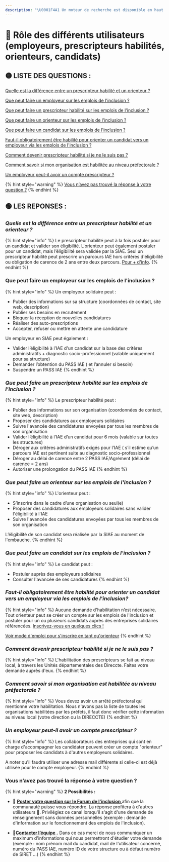 ```yaml
---
description: "\U0001F4A1 Un moteur de recherche est disponible en haut à droite ↗↗↗"
---
```


# 👥 Rôle des différents utilisateurs \(employeurs, prescripteurs habilités, orienteurs, candidats\)

## 🟡 LISTE DES QUESTIONS  :

[Quelle est la différence entre un prescripteur habilité et un orienteur ? ](role-des-differents-utilisateurs.md#quelle-est-la-difference-entre-un-prescripteur-habilite-et-un-orienteur)

[Que peut faire un employeur sur les emplois de l'inclusion ?](role-des-differents-utilisateurs.md#que-peut-faire-un-employeur-sur-les-emplois-de-linclusion)

[Que peut faire un prescripteur habilité sur les emplois de l'inclusion ?](role-des-differents-utilisateurs.md#que-peut-faire-un-prescripteur-habilite-sur-les-emplois-de-linclusion)

[Que peut faire un orienteur sur les emplois de l'inclusion ?](role-des-differents-utilisateurs.md#que-peut-faire-un-orienteur-sur-les-emplois-de-linclusion)

[Que peut faire un candidat sur les emplois de l'inclusion ?](role-des-differents-utilisateurs.md#que-peut-faire-un-candidat-sur-les-emplois-de-linclusion)

[Faut-il obligatoirement être habilité pour orienter un candidat vers un employeur via les emplois de l'inclusion ?](role-des-differents-utilisateurs.md#faut-il-obligatoirement-etre-habilite-pour-orienter-un-candidat-vers-un-employeur-via-les-emplois-de-linclusion)

[Comment devenir prescripteur habilité si je ne le suis pas ?](role-des-differents-utilisateurs.md#comment-devenir-prescripteur-habilite-si-je-ne-le-suis-pas)

[Comment savoir si mon organisation est habilitée au niveau préfectorale ?](role-des-differents-utilisateurs.md#comment-savoir-si-mon-organisation-est-habilitee-au-niveau-prefectorale)

[Un employeur peut-il avoir un compte prescripteur ?](role-des-differents-utilisateurs.md#un-employeur-peut-il-avoir-un-compte-prescripteur)

{% hint style="warning" %}
[Vous n’avez pas trouvé la réponse à votre question ?](role-des-differents-utilisateurs.md#vous-navez-pas-trouve-la-reponse-a-votre-question)
{% endhint %}

## 🟢 LES REPONSES : 

### _Quelle est la différence entre un prescripteur habilité et un orienteur ?_ 

{% hint style="info" %}
Le prescripteur habilité peut à la fois postuler pour un candidat et valider son éligibilité. L'orienteur peut également postuler pour un candidat, mais l’éligibilité sera validée par la SIAE. Seul un prescripteur habilité peut prescrire un parcours IAE hors critères d'éligibilité ou obligation de carence de 2 ans entre deux parcours. [Pour + d'info](../pourquoi-une-plateforme-de-linclusion/qui-sont-les-differents-prescripteurs/).
{% endhint %}

### Que peut faire un employeur sur les emplois de l'inclusion ?

{% hint style="info" %}
Un employeur solidaire peut : 

* Publier des informations sur sa structure \(coordonnées de contact, site web, description\)
* Publier ses besoins en recrutement
* Bloquer la réception de nouvelles candidatures
* Réaliser des auto-prescriptions
* Accepter, refuser ou mettre en attente une candidature

Un employeur en SIAE peut également : 

* Valider l’éligibilité à l’IAE d'un candidat sur la base des critères administratifs + diagnostic socio-professionnel \(valable uniquement pour sa structure\)
* Demander l’obtention du PASS IAE \( et l’annuler si besoin\)
* Suspendre un PASS IAE 
{% endhint %}

### _**Que peut faire un prescripteur habilité sur les emplois de l'inclusion ?**_

{% hint style="info" %}
Le prescripteur habilité peut :

* Publier des informations sur son organisation \(coordonnées de contact, site web, description\)
* Proposer des candidatures aux employeurs solidaires
* Suivre l'avancée des candidatures envoyées par tous les membres de son organisation
* Valider l’éligibilité à l’IAE d’un candidat pour 6 mois \(valable sur toutes les structures\)
* Déroger aux critères administratifs exigés pour l’IAE \( s’il estime qu’un parcours IAE est pertinent suite au diagnostic socio-professionnel
* Déroger au délai de carence entre 2 PASS IAE/Agrément \(délai de carence = 2 ans\)
* Autoriser une prolongation du PASS IAE
{% endhint %}

### _Que peut faire un orienteur sur les emplois de l'inclusion ?_

{% hint style="info" %}
L'orienteur peut :

* S’inscrire dans le cadre d’une organisation ou seul\(e\)
* Proposer des candidatures aux employeurs solidaires sans valider l'éligibilité  à l'IAE
* Suivre l'avancée des candidatures envoyées par tous les membres de son organisation

L’éligibilité de son candidat sera réalisée par la SIAE au moment de l'embauche.
{% endhint %}

### _Que peut faire un candidat sur les emplois de l'inclusion ?_

{% hint style="info" %}
Le candidat peut :

* Postuler auprès des employeurs solidaires
* Consulter l'avancée de ses candidatures
{% endhint %}

### _**Faut-il obligatoirement être habilité pour orienter un candidat vers un employeur via les emplois de l'inclusion?**_

{% hint style="info" %}
Aucune demande d'habilitation n’est nécessaire. Tout orienteur peut se créer un compte sur les emplois de l'inclusion et postuler pour un ou plusieurs candidats auprès des entreprises solidaires référencées. [Inscrivez-vous en quelques clics !](https://inclusion.beta.gouv.fr/signup/prescriber/choose_kind)

[Voir mode d'emploi pour s'inscrire en tant qu'orienteur](../mon-mode-demploi-prescripteur/inscription-prescripteur.md#inscription-pour-un-orienteur)
{% endhint %}

### _Comment devenir prescripteur habilité si je ne le suis pas ?_

{% hint style="info" %}
L'habilitation des prescripteurs se fait au niveau local, à travers les Unités départementales des Direccte. Faites votre demande auprès d'eux.
{% endhint %}

### _Comment savoir si mon organisation est habilitée au niveau préfectorale ?_

{% hint style="info" %}
Vous devez avoir un arrêté préfectoral qui mentionne votre habilitation. Nous n'avons pas la liste de toutes les organisations habilitées par les préfets,  il faut donc vérifier cette information au niveau local \(votre direction ou la DIRECCTE\)
{% endhint %}

### _Un employeur peut-il avoir un compte prescripteur ?_

{% hint style="info" %}
Les collaborateurs des entreprises qui sont en charge d'accompagner les candidater peuvent créer un compte "orienteur" pour proposer les candidats à d'autres employeurs solidaires.

A noter qu'il faudra utiliser une adresse mail différente si celle-ci est déjà utilisée pour le compte employeur.
{% endhint %}

### Vous n’avez pas trouvé la réponse à votre question ?

{% hint style="warning" %}
**2 Possibilités :**

* 💬 [**Poster votre question sur le Forum de l'inclusion** ](https://forum.inclusion.beta.gouv.fr/)afin que la communauté puisse vous répondre. La réponse profitera à d'autres utilisateurs 🤝. Privilégiez ce canal lorsqu'il s'agit d'une demande de renseignement sans données personnelles \(exemple : demande d'information sur le fonctionnement des emplois de l'inclusion\).



* 📝[**Contacter l’équipe** ](https://assistance.inclusion.beta.gouv.fr/)**.** Dans ce cas merci de nous communiquer un maximum d'informations qui nous permettront d'étudier votre demande \(exemple : nom prénom mail du candidat, mail de l'utilisateur concerné, numéro du PASS IAE, numéro ID de votre structure ou à défaut numéro de SIRET …\)
{% endhint %}

